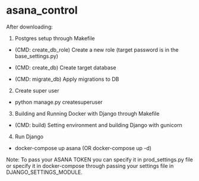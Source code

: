 # asana_control

After downloading:

1. Postgres setup through Makefile

- (CMD: create_db_role) Create a new role (target password is in the base_settings.py)

- (CMD: create_db) Create target database

- (CMD: migrate_db) Apply migrations to DB

2. Create super user

- python manage.py createsuperuser

3. Building and Running Docker with Django through Makefile

- (CMD: build) Setting environment and building Django with gunicorn

4. Run Django

- docker-compose up asana (OR docker-compose up -d)

Note: To pass your ASANA TOKEN you can specify it in prod_settings.py file or 
      specify it in docker-compose through passing your settings file in DJANGO_SETTINGS_MODULE.

